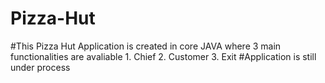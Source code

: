 # Pizza-Hut
#This Pizza Hut Application is created in core JAVA where 3 main functionalities are avaliable 1. Chief 2. Customer 3. Exit
#Application is still under process
